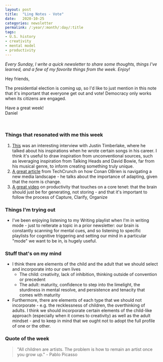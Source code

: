 ```yaml
---
layout: post
title:  "Ling Notes - Vote"
date:   2020-10-25
categories: newsletter
permalink: /:year/:month/:day/:title
tags:
- U.S. history
- creativity
- mental model
- productivity
---
```


*Every Sunday, I write a quick newsletter to share some thoughts, things I've learned, and a few of my favorite things from the week. Enjoy!*

Hey friends,

The presidential election is coming up, so I'd like to just mention in this note that it's important that everyone get out and vote! Democracy only works when its citizens are engaged.

Have a great week!\
Daniel

<br>

### Things that resonated with me this week

1. [This](https://www.youtube.com/watch?v=Pg6_CLQK-6Q&feature=share) was an interesting interview with Justin Timberlake, where he talked about his inspirations when he wrote certain songs in his career. I think it's useful to draw inspiration from unconventional sources, such as leveraging inspiration from Talking Heads and David Bowie, far from his musical genre, to inform creating something truly unique.
2. [A great article](https://techcrunch.com/2020/09/18/conan-obrien-on-how-to-embrace-an-ever-changing-media-landscape/) from TechCrunch on how Conan OBrien is navigating a new media landscape - he talks about the importance of adapting, given that the norm is change.
3. [A great video](https://www.youtube.com/watch?v=gtRqbbiWU30&feature=share) on productivity that touches on a core tenet: that the brain should just be for generating, not storing - and that it's important to follow the process of Capture, Clarify, Organize

### Things I'm trying out

- I've been enjoying listening to my Writing playlist when I'm in writing mode - just to reiterate a topic in a prior newsletter: our brain is constantly scanning for mental cues, and so listening to specific playlists for cognitive triggering and setting our mind in a particular "mode" we want to be in, is hugely useful.

### Stuff that's on my mind

- I think there are elements of the child and the adult that we should select and incorporate into our own lives
    - The child: creativity, lack of inhibition, thinking outside of convention or precedent
    - The adult: maturity, confidence to step into the limelight, the sturdiness in mental resolve, and persistence and tenacity that comes with maturity
- Furthermore, there are elements of each type that we should not incorporate - e.g. the recklessness of children, the overthinking of adults. I think we should incorporate certain elements of the child-like approach (especially when it comes to creativity) as well as the adult mindset - and to keep in mind that we ought not to adopt the full profile of one or the other.

### Quote of the week

> "All children are artists. The problem is how to remain an artist once you grow up." - Pablo Picasso
